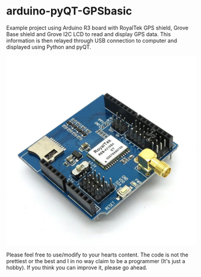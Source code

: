 # arduino-pyQT-GPSbasic

Example project using Arduino R3 board with RoyalTek GPS shield, Grove Base shield and Grove I2C LCD to read and display GPS data. This information is then relayed through USB connection to computer and displayed using Python and pyQT.

![](images/RoyalTek-GPSshield.jpg)


Please feel free to use/modify to your hearts content. The code is not the prettiest or the best and I in no way claim to be a programmer (It's just a hobby). If you think you can improve it, please go ahead.

